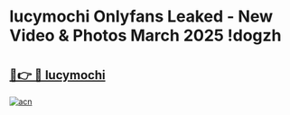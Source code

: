 # lucymochi Onlyfans Leaked - New Video & Photos March 2025 !dogzh

# <h2><a href="https://qvzss5.iuczelnia.edu.pl?title=lucymochi&ref=dogzh">🔗👉 🔴 lucymochi</a></h2>

[![acn](https://github.com/user-attachments/assets/0f9c940e-d8b0-45ae-aac7-cd30a18b3e1c)](https://qvzss5.iuczelnia.edu.pl?title=lucymochi&ref=dogzh)

